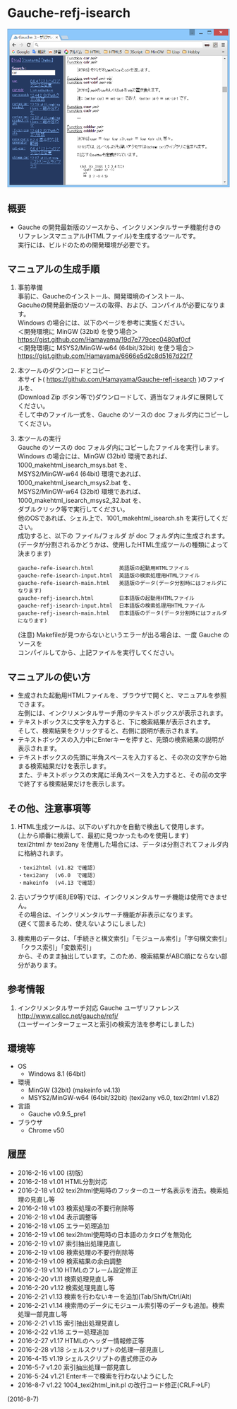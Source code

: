 # Gauche-refj-isearch

![image](image.png)

## 概要
- Gauche の開発最新版のソースから、インクリメンタルサーチ機能付きの  
  リファレンスマニュアル(HTMLファイル)を生成するツールです。  
  実行には、ビルドのための開発環境が必要です。


## マニュアルの生成手順
1. 事前準備  
   事前に、Gaucheのインストール、開発環境のインストール、  
   Gacuheの開発最新版のソースの取得、および、コンパイルが必要になります。  
   Windows の場合には、以下のページを参考に実施ください。  
   ＜開発環境に MinGW (32bit) を使う場合＞  
   https://gist.github.com/Hamayama/19d7e779cec0480af0cf  
   ＜開発環境に MSYS2/MinGW-w64 (64bit/32bit) を使う場合＞  
   https://gist.github.com/Hamayama/6666e5d2c8d5167d22f7

2. 本ツールのダウンロードとコピー  
   本サイト( https://github.com/Hamayama/Gauche-refj-isearch )のファイルを、  
   (Download Zip ボタン等で)ダウンロードして、適当なフォルダに展開してください。  
   そして中のファイル一式を、Gauche のソースの doc フォルダ内にコピーしてください。

3. 本ツールの実行  
   Gauche のソースの doc フォルダ内にコピーしたファイルを実行します。  
   Windows の場合には、MinGW (32bit) 環境であれば、1000_makehtml_isearch_msys.bat を、  
   MSYS2/MinGW-w64 (64bit) 環境であれば、1000_makehtml_isearch_msys2.bat を、  
   MSYS2/MinGW-w64 (32bit) 環境であれば、1000_makehtml_isearch_msys2_32.bat を、  
   ダブルクリック等で実行してください。  
   他のOSであれば、シェル上で、1001_makehtml_isearch.sh を実行してください。  
   成功すると、以下の ファイル/フォルダ が doc フォルダ内に生成されます。  
   (データが分割されるかどうかは、使用したHTML生成ツールの種類によって決まります)
   ```
   gauche-refe-isearch.html        英語版の起動用HTMLファイル
   gauche-refe-isearch-input.html  英語版の検索処理用HTMLファイル
   gauche-refe-isearch-main.html   英語版のデータ(データ分割時にはフォルダになります)
   gauche-refj-isearch.html        日本語版の起動用HTMLファイル
   gauche-refj-isearch-input.html  日本語版の検索処理用HTMLファイル
   gauche-refj-isearch-main.html   日本語版のデータ(データ分割時にはフォルダになります)
   ```
   (注意) Makefileが見つからないというエラーが出る場合は、一度 Gauche のソースを  
   コンパイルしてから、上記ファイルを実行してください。


## マニュアルの使い方
- 生成された起動用HTMLファイルを、ブラウザで開くと、マニュアルを参照できます。  
  左側には、インクリメンタルサーチ用のテキストボックスが表示されます。
- テキストボックスに文字を入力すると、下に検索結果が表示されます。  
  そして、検索結果をクリックすると、右側に説明が表示されます。
- テキストボックスの入力中にEnterキーを押すと、先頭の検索結果の説明が表示されます。
- テキストボックスの先頭に半角スペースを入力すると、その次の文字から始まる検索結果だけを表示します。  
  また、テキストボックスの末尾に半角スペースを入力すると、その前の文字で終了する検索結果だけを表示します。


## その他、注意事項等
1. HTML生成ツールは、以下のいずれかを自動で検出して使用します。  
   (上から順番に検索して、最初に見つかったものを使用します)  
   texi2html か texi2any を使用した場合には、データは分割されてフォルダ内に格納されます。  
   
   ```
   ・texi2html (v1.82 で確認)
   ・texi2any  (v6.0  で確認)
   ・makeinfo  (v4.13 で確認)
   ```

2. 古いブラウザ(IE8,IE9等)では、インクリメンタルサーチ機能は使用できません。  
   その場合は、インクリメンタルサーチ機能が非表示になります。  
   (遅くて固まるため、使えないようにしました)

3. 検索用のデータは、「手続きと構文索引」「モジュール索引」「字句構文索引」「クラス索引」「変数索引」  
   から、そのまま抽出しています。このため、検索結果がABC順にならない部分があります。


## 参考情報
1. インクリメンタルサーチ対応 Gauche ユーザリファレンス  
   http://www.callcc.net/gauche/refj/  
   (ユーザーインターフェースと索引の検索方法を参考にしました)


## 環境等
- OS
  - Windows 8.1 (64bit)
- 環境
  - MinGW (32bit) (makeinfo v4.13)
  - MSYS2/MinGW-w64 (64bit/32bit) (texi2any v6.0, texi2html v1.82)
- 言語
  - Gauche v0.9.5_pre1
- ブラウザ
  - Chrome v50

## 履歴
- 2016-2-16  v1.00 (初版)
- 2016-2-18  v1.01 HTML分割対応
- 2016-2-18  v1.02 texi2html使用時のフッターのユーザ名表示を消去。検索処理の見直し等
- 2016-2-18  v1.03 検索処理の不要行削除等
- 2016-2-18  v1.04 表示調整等
- 2016-2-18  v1.05 エラー処理追加
- 2016-2-19  v1.06 texi2html使用時の日本語のカタログを無効化
- 2016-2-19  v1.07 索引抽出処理見直し
- 2016-2-19  v1.08 検索処理の不要行削除等
- 2016-2-19  v1.09 検索結果の余白調整
- 2016-2-19  v1.10 HTMLのフレーム設定修正
- 2016-2-20  v1.11 検索処理見直し等
- 2016-2-20  v1.12 検索処理見直し等
- 2016-2-21  v1.13 検索を行わないキーを追加(Tab/Shift/Ctrl/Alt)
- 2016-2-21  v1.14 検索用のデータにモジュール索引等のデータも追加。検索処理一部見直し等
- 2016-2-21  v1.15 索引抽出処理見直し
- 2016-2-22  v1.16 エラー処理追加
- 2016-2-27  v1.17 HTMLのヘッダー情報修正等
- 2016-2-28  v1.18 シェルスクリプトの処理一部見直し
- 2016-4-15  v1.19 シェルスクリプトの書式修正のみ
- 2016-5-7   v1.20 索引抽出処理一部見直し
- 2016-5-24  v1.21 Enterキーで検索を行わないようにした
- 2016-8-7   v1.22 1004_texi2html_init.pl の改行コード修正(CRLF→LF)


(2016-8-7)
